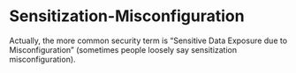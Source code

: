 # Sensitization-Misconfiguration
Actually, the more common security term is “Sensitive Data Exposure due to Misconfiguration” (sometimes people loosely say sensitization misconfiguration).
